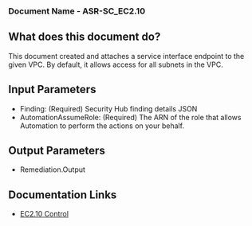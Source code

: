 ### Document Name - ASR-SC_EC2.10

## What does this document do?
This document created and attaches a service interface endpoint to the given VPC. By default, it allows access for all subnets in the VPC.
## Input Parameters
* Finding: (Required) Security Hub finding details JSON
* AutomationAssumeRole: (Required) The ARN of the role that allows Automation to perform the actions on your behalf.

## Output Parameters
* Remediation.Output

## Documentation Links
* [EC2.10 Control](https://docs.aws.amazon.com/securityhub/latest/userguide/ec2-controls.html#ec2-10)